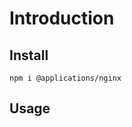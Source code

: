 # Introduction

<!-- Tell about the project -->

## Install

```shell
npm i @applications/nginx
```

## Usage

<!-- Tell about how to use the project, give code examples -->
